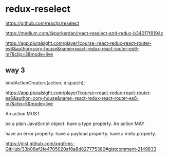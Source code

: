 # redux-reselect


https://github.com/reactjs/reselect




https://medium.com/@parkerdan/react-reselect-and-redux-b34017f8194c


https://app.pluralsight.com/player?course=react-redux-react-router-es6&author=cory-house&name=react-redux-react-router-es6-m7&clip=3&mode=live


## way 3


bindActionCreators(action, dispatch);

https://app.pluralsight.com/player?course=react-redux-react-router-es6&author=cory-house&name=react-redux-react-router-es6-m7&clip=5&mode=live




An action MUST

be a plain JavaScript object.
have a type property.
An action MAY

have an error property.
have a payload property.
have a meta property.


https://gist.github.com/xgqfrms-GitHub/33b08ef2fe4705020af8a8d827775380#gistcomment-2149833






